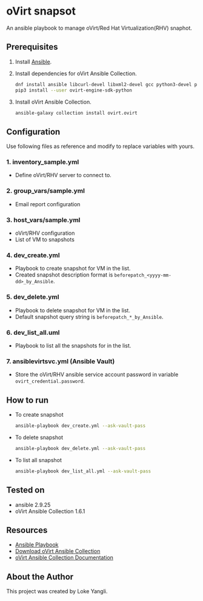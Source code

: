 # oVirt snapsot

An ansible playbook to manage oVirt/Red Hat Virtualization(RHV) snaphot.

## Prerequisites

1. Install [Ansible](https://docs.ansible.com/ansible/latest/installation_guide/intro_installation.html).

2. Install dependencies for oVirt Ansible Collection.
    ```sh
    dnf install ansible libcurl-devel libxml2-devel gcc python3-devel python3-passlib python3-netaddr
    pip3 install --user ovirt-engine-sdk-python
    ```

3. Install oVirt Ansible Collection.
    ```sh
    ansible-galaxy collection install ovirt.ovirt
    ```

## Configuration

Use following files as reference and modify to replace variables with yours.

### 1. inventory_sample.yml
- Define oVirt/RHV server to connect to.

### 2. group_vars/sample.yml
- Email report configuration

### 3. host_vars/sample.yml
- oVirt/RHV configuration
- List of VM to snapshots

### 4. dev_create.yml
- Playbook to create snapshot for VM in the list.
- Created snapshot description format is `beforepatch_<yyyy-mm-dd>_by_Ansible`.

### 5. dev_delete.yml
- Playbook to delete snapshot for VM in the list.
- Default snapshot query string is `beforepatch_*_by_Ansible`.

### 6. dev_list_all.uml
- Playbook to list all the snapshots for in the list.

### 7. ansiblevirtsvc.yml (Ansible Vault)
- Store the oVirt/RHV ansible service account password in variable `ovirt_credential.password`.

## How to run 

- To create snapshot
  ```sh
  ansible-playbook dev_create.yml --ask-vault-pass
  ``` 

- To delete snapshot
  ```sh
  ansible-playbook dev_delete.yml --ask-vault-pass
  ``` 

- To list all snapshot
  ```sh
  ansible-playbook dev_list_all.yml --ask-vault-pass
  ```

## Tested on

- ansible 2.9.25
- oVirt Ansible Collection 1.6.1

## Resources

- [Ansible Playbook](http://docs.ansible.com/ansible/latest/playbooks.html)
- [Download oVirt Ansible Collection](https://galaxy.ansible.com/ovirt/ovirt)
- [oVirt Ansible Collection Documentation](https://docs.ansible.com/ansible/latest/collections/ovirt/ovirt/index.html)

## About the Author

This project was created by Loke Yangli.

